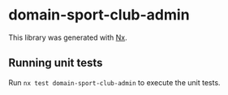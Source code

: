 # domain-sport-club-admin

This library was generated with [Nx](https://nx.dev).

## Running unit tests

Run `nx test domain-sport-club-admin` to execute the unit tests.
